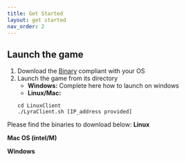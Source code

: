 ```yaml
---
title: Get Started
layout: get started
nav_order: 2
---
```

## Launch the game
1. Download the [Binary](download) compliant with your OS
2. Launch the game from its directory
	- **Windows:** 
  Complete here how to launch on windows
	- **Linux/Mac:** 
	```
	cd LinuxClient
	./LyraClient.sh [IP_address provided]
	```


Please find the binaries to download below:
**Linux**

**Mac OS (intel/M)**

**Windows**